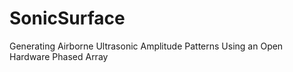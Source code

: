 # SonicSurface
Generating Airborne Ultrasonic Amplitude Patterns Using an Open Hardware Phased Array
